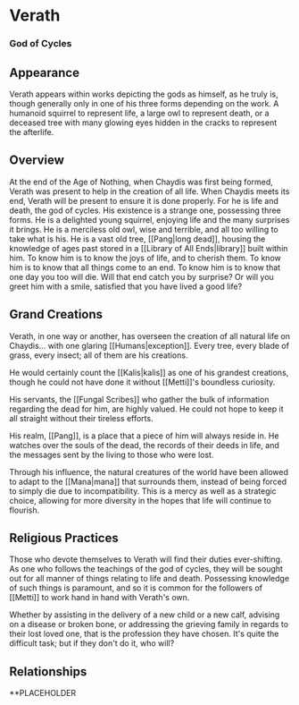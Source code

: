 # Verath
### God of Cycles

## Appearance

Verath appears within works depicting the gods as himself, as he truly is, though generally only in one of his three forms depending on the work.
A humanoid squirrel to represent life, a large owl to represent death, or a deceased tree with many glowing eyes hidden in the cracks to represent the afterlife.

## Overview

At the end of the Age of Nothing, when Chaydis was first being formed, Verath was present to help in the creation of all life.
When Chaydis meets its end, Verath will be present to ensure it is done properly.
For he is life and death, the god of cycles.
His existence is a strange one, possessing three forms.
He is a delighted young squirrel, enjoying life and the many surprises it brings.
He is a merciless old owl, wise and terrible, and all too willing to take what is his.
He is a vast old tree, [[Pang|long dead]], housing the knowledge of ages past stored in a [[Library of All Ends|library]] built within him.
To know him is to know the joys of life, and to cherish them.
To know him is to know that all things come to an end.
To know him is to know that one day you too will die.
Will that end catch you by surprise?
Or will you greet him with a smile, satisfied that you have lived a good life?

## Grand Creations

Verath, in one way or another, has overseen the creation of all natural life on Chaydis... with one glaring [[Humans|exception]].
Every tree, every blade of grass, every insect; all of them are his creations.

He would certainly count the [[Kalis|kalis]] as one of his grandest creations, though he could not have done it without [[Metti]]'s boundless curiosity.

His servants, the [[Fungal Scribes]] who gather the bulk of information regarding the dead for him, are highly valued.
He could not hope to keep it all straight without their tireless efforts.

His realm, [[Pang]], is a place that a piece of him will always reside in.
He watches over the souls of the dead, the records of their deeds in life, and the messages sent by the living to those who were lost.

Through his influence, the natural creatures of the world have been allowed to adapt to the [[Mana|mana]] that surrounds them, instead of being forced to simply die due to incompatibility.
This is a mercy as well as a strategic choice, allowing for more diversity in the hopes that life will continue to flourish.

## Religious Practices

Those who devote themselves to Verath will find their duties ever-shifting.
As one who follows the teachings of the god of cycles, they will be sought out for all manner of things relating to life and death.
Possessing knowledge of such things is paramount, and so it is common for the followers of [[Metti]] to work hand in hand with Verath's own.

Whether by assisting in the delivery of a new child or a new calf, advising on a disease or broken bone, or addressing the grieving family in regards to their lost loved one, that is the profession they have chosen.
It's quite the difficult task; but if they don't do it, who will?

## Relationships

**PLACEHOLDER